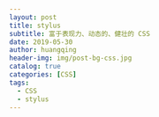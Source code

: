 ```yaml
---
layout: post
title: stylus
subtitle: 富于表现力、动态的、健壮的 CSS
date: 2019-05-30
author: huangqing
header-img: img/post-bg-css.jpg
catalog: true
categories: [CSS]
tags:
  - CSS
  - stylus
---
```


